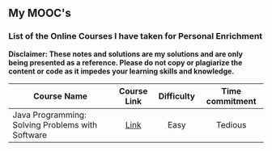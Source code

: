 ## My MOOC's
### List of the Online Courses I have taken for Personal Enrichment

**Disclaimer: These notes and solutions are my solutions and are only being presented as a reference. Please do not copy or plagiarize the content or code as it impedes your learning skills and knowledge.**

| Course Name   | Course Link          | Difficulty | Time commitment |
| ------------- |:-------------:|:----------------:|:----------------:|
| Java Programming: Solving Problems with Software     | [Link](https://www.coursera.org/learn/java-programming?specialization=java-programming) | Easy | Tedious
